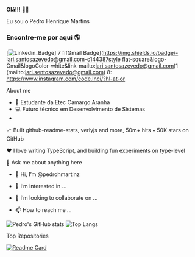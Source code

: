 **Olá!!!** 👋👋

Eu sou o Pedro Henrique Martins
 
### Encontre-me por aqui 🌎
[![Linkedin_Badge](https://img.shields.io/badge/-PedroMartins-blue?style=flat-square&logo=Linkedin&logoColor=white)]
7 fifGmail Badge](https://img.shields.io/badge/-lari.santosazevedo@gmail.com-c144387style flat-square&logo-Gmail&logoColor-white&link-mailto:lari.santosazevedo@gmail.com)1 (mailto:lari.sentosazevedo@gmail.com)
8: https://www.instagram.com/code.Inci/?hl-at-or <br>


About me
 - 💼 Estudante da Etec Camargo Aranha
 - 💻 Futuro técnico em Desenvolvimento de Sistemas
 - 
📈 Built github-readme-stats, verlyjs and more, 50m+ hits • 50K stars on GitHub

❤️ I love writing TypeScript, and building fun experiments on type-level

💬 Ask me about anything here

- 👋 Hi, I’m @pedrohmartinz
- 👀 I’m interested in ...

- 💞️ I’m looking to collaborate on ...
- 📫 How to reach me ...

![Pedro's GitHub stats](https://github-readme-stats.vercel.app/api?username=pedrohmartinz&show_icons=true&theme=radical)
![Top Langs](https://github-readme-stats.vercel.app/api/top-langs/?username=pedrohmartinz&hide_progress=false&theme=radical)

Top Repositories

[![Readme Card](https://github-readme-stats.vercel.app/api/pin/?username=pedrohmartinz&repo=tcc-FRESH_START&theme=radical)](https://github.com/pedrohmartinz/tcc-FRESH_START)
